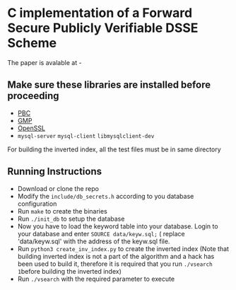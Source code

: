 # C implementation of a Forward Secure Publicly Verifiable DSSE Scheme
The paper is avalable at -

## Make sure these libraries are installed before proceeding
* [PBC](https://crypto.stanford.edu/pbc/)
* [GMP](https://gmplib.org/)
* [OpenSSL](https://www.openssl.org/)
* `mysql-server`  `mysql-client`  `libmysqlclient-dev`

For building the inverted index, all the test files must be in same directory

## Running Instructions
* Download or clone the repo
* Modify the `include/db_secrets.h` according to you database configuration
* Run `make` to create the binaries
* Run `./init_db` to setup the database
* Now you have to load the keyword table into your database. Login to your database and enter `SOURCE data/keyw.sql;` ( replace 'data/keyw.sql' with the address of the keyw.sql file.
* Run `python3 create_inv_index.py` to create the inverted index (Note that building inverted index is not a part of the algorithm and a hack has been used to build it, therefore it is required that you run `./vsearch 1`before building the inverted index)
* Run `./vsearch` with the required parameter to execute

